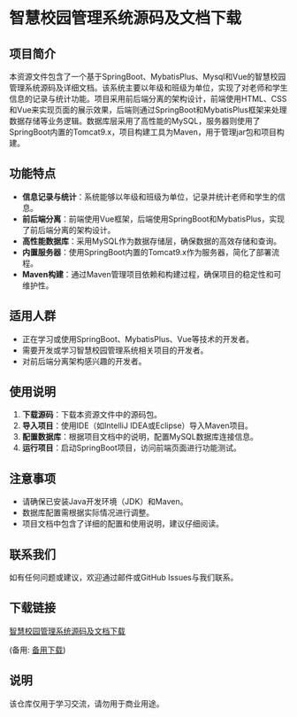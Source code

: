 # 智慧校园管理系统源码及文档下载

## 项目简介

本资源文件包含了一个基于SpringBoot、MybatisPlus、Mysql和Vue的智慧校园管理系统源码及详细文档。该系统主要以年级和班级为单位，实现了对老师和学生信息的记录与统计功能。项目采用前后端分离的架构设计，前端使用HTML、CSS和Vue来实现页面的展示效果，后端则通过SpringBoot和MybatisPlus框架来处理数据存储等业务逻辑。数据库层采用了高性能的MySQL，服务器则使用了SpringBoot内置的Tomcat9.x，项目构建工具为Maven，用于管理jar包和项目构建。

## 功能特点

- **信息记录与统计**：系统能够以年级和班级为单位，记录并统计老师和学生的信息。
- **前后端分离**：前端使用Vue框架，后端使用SpringBoot和MybatisPlus，实现了前后端分离的架构设计。
- **高性能数据库**：采用MySQL作为数据存储层，确保数据的高效存储和查询。
- **内置服务器**：使用SpringBoot内置的Tomcat9.x作为服务器，简化了部署流程。
- **Maven构建**：通过Maven管理项目依赖和构建过程，确保项目的稳定性和可维护性。

## 适用人群

- 正在学习或使用SpringBoot、MybatisPlus、Vue等技术的开发者。
- 需要开发或学习智慧校园管理系统相关项目的开发者。
- 对前后端分离架构感兴趣的开发者。

## 使用说明

1. **下载源码**：下载本资源文件中的源码包。
2. **导入项目**：使用IDE（如IntelliJ IDEA或Eclipse）导入Maven项目。
3. **配置数据库**：根据项目文档中的说明，配置MySQL数据库连接信息。
4. **运行项目**：启动SpringBoot项目，访问前端页面进行功能测试。

## 注意事项

- 请确保已安装Java开发环境（JDK）和Maven。
- 数据库配置需根据实际情况进行调整。
- 项目文档中包含了详细的配置和使用说明，建议仔细阅读。

## 联系我们

如有任何问题或建议，欢迎通过邮件或GitHub Issues与我们联系。

## 下载链接
[智慧校园管理系统源码及文档下载](https://pan.quark.cn/s/788837bdd236) 

(备用: [备用下载](https://pan.baidu.com/s/1d8Iv2cbCm5tCogNtp69u1A?pwd=1234))

## 说明

该仓库仅用于学习交流，请勿用于商业用途。
